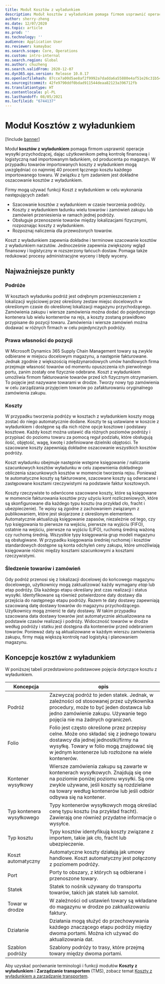 ```yaml
---
title: Moduł Kosztów z wyładunkiem
description: Moduł kosztów z wyładunkiem pomaga firmom usprawnić operacje wysyłki przychodzącej, dając użytkownikom pełną kontrolę finansową i logistyczną nad importowanym ładunkiem, od producenta po magazyn.
author: sherry-zheng
ms.date: 12/07/2020
ms.topic: article
ms.prod: ''
ms.technology: ''
audience: Application User
ms.reviewer: kamaybac
ms.search.scope: Core, Operations
ms.custom: intro-internal
ms.search.region: Global
ms.author: chuzheng
ms.search.validFrom: 2020-12-07
ms.dyn365.ops.version: Release 10.0.17
ms.openlocfilehash: 87cce7a00d5ae8af2f9992a7dadda6a55880e4af51e26c31b54baf065c34059f
ms.sourcegitcommit: 42fe9790ddf0bdad911544deaa82123a396712fb
ms.translationtype: HT
ms.contentlocale: pl-PL
ms.lasthandoff: 08/05/2021
ms.locfileid: "6744137"
---
```

# <a name="landed-cost-module"></a>Moduł Kosztów z wyładunkiem

[!include [banner](../../includes/banner.md)]

Moduł **kosztów z wyładunkiem** pomaga firmom usprawnić operacje wysyłki przychodzącej, dając użytkownikom pełną kontrolę finansową i logistyczną nad importowanym ładunkiem, od producenta po magazyn. W przypadku towarów importowanych koszty z wyładunkiem mogą uwzględniać co najmniej 40 procent łącznego kosztu każdego importowanego towaru. W związku z tym zadaniem jest dokładne oszacowanie kosztów z wyładunkiem.

Firmy mogą używać funkcji Koszt z wyładunkiem w celu wykonania następujących zadań:

- Szacowanie kosztów z wyładunkiem w czasie tworzenia podróży.
- Koszty z wyładunkiem ładunku wielu towarów i zamówień zakupu lub zamówień przeniesienia w ramach jednej podróży.
- Obsługuje przenoszenie towarów między lokalizacjami fizycznymi, rozpoznając koszty z wyładunkiem.
- Rozpoznaj naliczenia dla przewożonych towarów.

Koszt z wyładunkiem zapewnia dokładne i terminowe szacowanie kosztów z wyładunkiem narzutów. Jednocześnie zapewnia zwiększony wgląd finansowy i logistyczny w rozszerzony łańcuch dostaw. Pomaga także redukować procesy administracyjne wyceny i błędy wyceny.

## <a name="highlights"></a>Najważniejsze punkty

### <a name="voyages"></a>Podróże

W kosztach wyładunku podróż jest odrębnym przemieszczeniem z lokalizacji wyjściowej przez określony zestaw miejsc docelowych w określonym czasie do określonej lokalizacji magazynu przychodzącego. Zamówienia zakupu i wiersze zamówienia można dodać do pojedynczego kontenera lub wielu kontenerów na rejs, a koszty zostaną prawidłowo przypisane do pozycji towaru. Zamówienia i wiersze zamówień można dodawać w różnych firmach w celu pojedynczych podróży.

### <a name="item-ownership"></a>Prawa własności do pozycji

W Microsoft Dynamics 365 Supply Chain Management towary są zwykle odbierane w miejscu docelowym magazynu, a następnie fakturowane. Jednak zgodnie z większością międzynarodowych umów handlowych firma przejmuje własność towarów od momentu opuszczenia ich pierwotnego portu, zanim zostały one fizycznie odebrane. Koszt z wyładunkiem umożliwia firmom fakturowanie towarów przed ich fizycznym otrzymaniem. To pojęcie jest nazywane towarami w drodze. Tworzy nowy typ zamówienia w celu zarządzania przyjęciem towarów po zafakturowaniu oryginalnego zamówienia zakupu.

### <a name="costs"></a>Koszty

W przypadku tworzenia podróży w kosztach z wyładunkiem koszty mogą zostać do niego automatycznie dodane. Koszty te są ustawiane w koszcie z wyładunkiem i dostępne są dla nich różne opcje kosztowe i podstawy kosztowe. Każdy koszt można ustawić dla różnych poziomów podróży i przypisać do poziomu towaru za pomocą reguł podziału, które obsługują ilość, objętość, wagę, kwotę i zdefiniowane dzielniki objętości. Te szacowane koszty zapewniają dokładne oszacowanie wszystkich kosztów podróży.

Koszt wyładunku obejmuje następnie wstępne księgowanie / naliczanie szacunkowych kosztów wyładunku w celu zapewnienia dokładnego obliczenia szacunkowych kosztów w momencie tworzenia rejsu. Ponieważ te automatyczne koszty są fakturowane, szacowane koszty są odwracane i zastępowane kosztami rzeczywistymi na podstawie faktur kosztowych.

Koszty rzeczywiste to odwrócone szacowane koszty, które są księgowane w momencie fakturowania kosztów przy użyciu kont rozliczeniowych, które są skonfigurowane dla każdego typu kosztu (na przykład cło, fracht i ubezpieczenie). Te wpisy są zgodne z zachowaniem związanym z publikowaniem, które jest skojarzone z określonym elementem. Automatycznie aktualizują księgowanie zapasów, niezależnie od tego, czy typ księgowania to pierwsze na wejściu, pierwsze na wyjściu (FIFO), ostatnie na wejściu, pierwsze na wyjściu (LIFO), ruchomą średnią ważoną czy ruchomą średnią. Wszystkie typy księgowania grup modeli magazynu są obsługiwane. W przypadku księgowania średniej ruchomej i kosztów standardowych dostępne są konta odchyleń ceny zakupu, które umożliwiają księgowanie różnic między kosztami szacunkowymi a kosztami rzeczywistymi.

### <a name="item-and-order-tracking"></a>Śledzenie towarów i zamówień

Gdy podróż przenosi się z lokalizacji docelowej do końcowego magazynu docelowego, użytkownicy mogą zaktualizować każdy wymagany *etap* lub etap podróży. Dla każdego etapu określany jest czas realizacji i status wysyłki. Identyfikowane są również potwierdzone daty dostawy dla przejścia do następnego etapu podróży. Razem te daty dostawy zapewniają szacowaną datę dostawy towarów do magazynu przychodzącego. Użytkownicy mogą zmienić te daty dostawy. W takim przypadku szacowana data dostawy towarów jest automatycznie aktualizowana na podstawie czasów realizacji i podróży. Widoczność towarów w drodze według podróży i statku jest dostępna dla kontenerów przed odebraniem towarów. Ponieważ daty są aktualizowane w każdym wierszu zamówienia zakupu, firmy mają większą kontrolę nad logistyką i planowaniem magazynu.

## <a name="landed-cost-concepts"></a>Koncepcje kosztów z wyładunkiem

W poniższej tabeli przedstawiono podstawowe pojęcia dotyczące kosztu z wyładunkiem.

| Koncepcja | opis |
|---|---|
| Podróż | Zazwyczaj podróż to jeden statek. Jednak, w zależności od stosowanej przez użytkownika procedury, może to być jeden dostawca lub jedno zamówienie zakupu. Używanie tego pojęcia nie ma żadnych ograniczeń. |
| Folio | Folio jest często określone przez przepisy celne. Może ono składać się z jednego towaru dostawcy dla jednej jednostki/firmy na wysyłkę. Towary w folio mogą znajdować się w jednym kontenerze lub rozłożone na wiele kontenerów. |
| Kontener wysyłkowy | Wiersze zamówienia zakupu są zawarte w kontenerach wysyłkowych. Znajdują się one na poziomie poniżej poziomu wysyłki. Są one zwykle używane, jeśli koszty są rozdzielane na towary według kontenerów lub jeśli odbiór odbywa się na kontener. |
| Typ kontenera wysyłkowego | Typy kontenerów wysyłkowych mogą określać cenę typu kosztu (na przykład fracht). Zawierają one również przydatne informacje o wysyłce. |
| Typ kosztu | Typy kosztów identyfikują koszty związane z importem, takie jak cło, fracht lub ubezpieczenie. |
| Koszt automatyczny | Automatyczne koszty działają jak umowy handlowe. Koszt automatyczny jest połączony z poziomem podróży. |
| Port | Porty to obszary, z których są odbierane i przenoszone towary. |
| Statek | Statek to nośnik używany do transportu towarów, takich jak statek lub samolot. |
| Towar w drodze | W zależności od ustawień towary są wkładane do magazynu w drodze po zaktualizowaniu faktury. |
| Działanie | Działania mogą służyć do przechowywania każdego znaczącego etapu podróży między dwoma portami. Można ich używać do aktualizowania dat. |
| Szablon podróży | Szablony podróży to trasy, które przejmą towary między dwoma portami. |

Aby uzyskać porównanie terminologii i funkcji modułów **Koszty z wyładunkiem** i **Zarządzanie transportem** (TMS), zobacz temat [Koszty z wyładunkiem a zarządzanie transportem](landed-cost-vs-tms.md).
